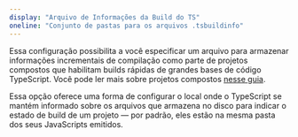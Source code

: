 ```yaml
---
display: "Arquivo de Informações da Build do TS"
oneline: "Conjunto de pastas para os arquivos .tsbuildinfo"
---
```


Essa configuração possibilita a você especificar um arquivo para armazenar informações incrementais de compilação como parte de projetos compostos que habilitam
builds rápidas de grandes bases de código TypeScript. Você pode ler mais sobre projetos compostos [nesse guia](/docs/handbook/project-references.html).

Essa opção oferece uma forma de configurar o local onde o TypeScript se mantém informado sobre os arquivos que armazena no disco para
indicar o estado de build de um projeto &mdash; por padrão, eles estão na mesma pasta dos seus JavaScripts emitidos.
